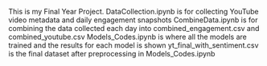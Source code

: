 This is my Final Year Project. 
DataCollection.ipynb is for collecting YouTube video metadata and daily engagement snapshots
CombineData.ipynb is for combining the data collected each day into combined_engagement.csv and combined_youtube.csv
Models_Codes.ipynb is where all the models are trained and the results for each model is shown
yt_final_with_sentiment.csv is the final dataset after preprocessing in Models_Codes.ipynb

